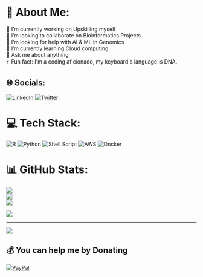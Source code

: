 # 💫 About Me:
🔭 I’m currently working on Upskilling myself<br>👯 I’m looking to collaborate on Bioinformatics Projects<br>🤝 I’m looking for help with AI & ML in Genomics<br>🌱 I’m currently learning Cloud computing<br>💬 Ask me about anything<br>⚡ Fun fact: I'm a coding aficionado, my keyboard's language is DNA.


## 🌐 Socials:
[![LinkedIn](https://img.shields.io/badge/LinkedIn-%230077B5.svg?logo=linkedin&logoColor=white)](https://linkedin.com/in/pg-pi3gey) [![Twitter](https://img.shields.io/badge/Twitter-%231DA1F2.svg?logo=Twitter&logoColor=white)](https://twitter.com/Pg_Pi3Gey) 

# 💻 Tech Stack:
![R](https://img.shields.io/badge/r-%23276DC3.svg?style=for-the-badge&logo=r&logoColor=white) ![Python](https://img.shields.io/badge/python-3670A0?style=for-the-badge&logo=python&logoColor=ffdd54) ![Shell Script](https://img.shields.io/badge/shell_script-%23121011.svg?style=for-the-badge&logo=gnu-bash&logoColor=white) ![AWS](https://img.shields.io/badge/AWS-%23FF9900.svg?style=for-the-badge&logo=amazon-aws&logoColor=white) ![Docker](https://img.shields.io/badge/docker-%230db7ed.svg?style=for-the-badge&logo=docker&logoColor=white)
# 📊 GitHub Stats:
![](https://github-readme-stats.vercel.app/api?username=pg-pi3gey&theme=vision-friendly-dark&hide_border=false&include_all_commits=false&count_private=false)<br/>
![](https://github-readme-streak-stats.herokuapp.com/?user=pg-pi3gey&theme=vision-friendly-dark&hide_border=false)<br/>
![](https://github-readme-stats.vercel.app/api/top-langs/?username=pg-pi3gey&theme=vision-friendly-dark&hide_border=false&include_all_commits=false&count_private=false&layout=compact)

![](https://quotes-github-readme.vercel.app/api?type=vetical&theme=gruvbox)

---
[![](https://visitcount.itsvg.in/api?id=pg-pi3gey&icon=0&color=12)](https://visitcount.itsvg.in)

  ## 💰 You can help me by Donating
  [![PayPal](https://img.shields.io/badge/PayPal-00457C?style=for-the-badge&logo=paypal&logoColor=white)](https://paypal.me/Pi3Gey) 

  
<!-- Proudly created with GPRM ( https://gprm.itsvg.in ) -->
